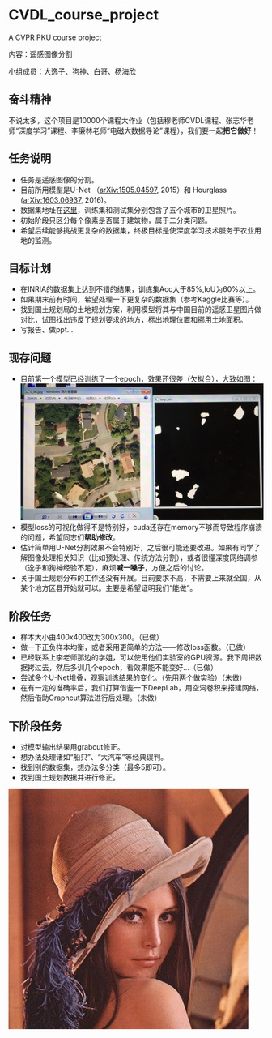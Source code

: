 # CVDL_course_project
A CVPR PKU course project

内容：遥感图像分割

小组成员：大逸子、狗神、白哥、杨海欣

## 奋斗精神

不说太多，这个项目是10000个课程大作业（包括穆老师CVDL课程、张志华老师“深度学习”课程、李廉林老师“电磁大数据导论”课程），我们要一起**把它做好**！

## 任务说明

- 任务是遥感图像的分割。
- 目前所用模型是U-Net （[arXiv:1505.04597](https://arxiv.org/abs/1505.04597), 2015）和 Hourglass ([arXiv:1603.06937](https://arxiv.org/abs/1603.06937), 2016)。
- 数据集地址在[这里](https://files.inria.fr/aerialimagelabeling/NEW2-AerialImageDataset.zip)，训练集和测试集分别包含了五个城市的卫星照片。
- 初始阶段只区分每个像素是否属于建筑物，属于二分类问题。
- 希望后续能够挑战更复杂的数据集，终极目标是使深度学习技术服务于农业用地的监测。

## 目标计划

- 在INRIA的数据集上达到不错的结果，训练集Acc大于85\%,IoU为60\%以上。
- 如果期末前有时间，希望处理一下更复杂的数据集（参考Kaggle比赛等）。
- 找到国土规划局的土地规划方案，利用模型将其与中国目前的遥感卫星图片做对比，试图找出违反了规划要求的地方，标出地理位置和挪用土地面积。
- 写报告、做ppt…

## 现存问题

- 目前第一个模型已经训练了一个epoch，效果还很差（欠拟合），大致如图：
![效果图](https://github.com/Barak123748596/CVDL_course_project/blob/master/result.jpg)
- 模型loss的可视化做得不是特别好，cuda还存在memory不够而导致程序崩溃的问题，希望同志们**帮助修改**。
- 估计简单用U-Net分割效果不会特别好，之后很可能还要改进。如果有同学了解图像处理相关知识（比如预处理、传统方法分割），或者很懂深度网络调参（逸子和狗神经验不足），麻烦**喊一嗓子**，方便之后的讨论。
- 关于国土规划分布的工作还没有开展。目前要求不高，不需要上来就全国，从某个地方区县开始就可以。主要是希望证明我们“能做”。

## 阶段任务

- 样本大小由400x400改为300x300。（已做）
- 做一下正负样本均衡，或者采用更简单的方法——修改loss函数。（已做）
- 已经联系上李老师那边的学姐，可以使用他们实验室的GPU资源。我下周把数据拷过去，然后多训几个epoch，看效果能不能变好…（已做）
- 尝试多个U-Net堆叠，观察训练结果的变化。（先用两个做实验）（未做）
- 在有一定的准确率后，我们打算借鉴一下DeepLab，用空洞卷积来搭建网络，然后借助Graphcut算法进行后处理。（未做）

## 下阶段任务

- 对模型输出结果用grabcut修正。
- 想办法处理诸如“船只”、“大汽车”等经典误判。
- 找到别的数据集，想办法多分类（最多5即可）。
- 找到国土规划数据并进行修正。

![Lena镇楼](https://github.com/Barak123748596/CVDL_course_project/blob/master/lena.jpg)
